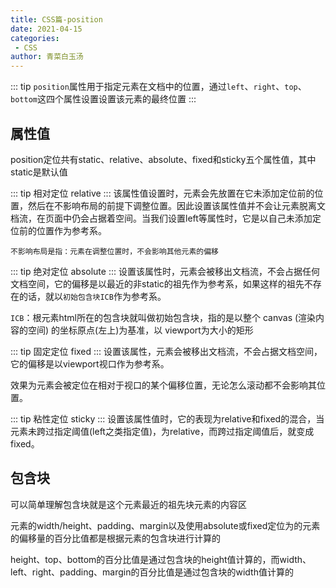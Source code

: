 ```yaml
---
title: CSS篇-position
date: 2021-04-15
categories:
 - CSS
author: 青菜白玉汤
---
```


::: tip
`position`属性用于指定元素在文档中的位置，通过`left`、`right`、`top`、`bottom`这四个属性设置设置该元素的最终位置
:::

<!-- more -->

## 属性值
position定位共有static、relative、absolute、fixed和sticky五个属性值，其中static是默认值

::: tip
相对定位 relative
:::
该属性值设置时，元素会先放置在它未添加定位前的位置，然后在不影响布局的前提下调整位置。因此设置该属性值并不会让元素脱离文档流，在页面中仍会占据着空间。当我们设置left等属性时，它是以自己未添加定位前的位置作为参考系。

`不影响布局是指：元素在调整位置时，不会影响其他元素的偏移`

::: tip
绝对定位 absolute
:::
设置该属性时，元素会被移出文档流，不会占据任何文档空间，它的偏移是以最近的非static的祖先作为参考系，如果这样的祖先不存在的话，就以`初始包含块ICB`作为参考系。

`ICB`：根元素html所在的包含块就叫做初始包含块，指的是以整个 canvas (渲染内容的空间) 的坐标原点(左上)为基准，以 viewport为大小的矩形

::: tip
固定定位 fixed
:::
设置该属性，元素会被移出文档流，不会占据文档空间，它的偏移是以viewport视口作为参考系。

效果为元素会被定位在相对于视口的某个偏移位置，无论怎么滚动都不会影响其位置。

::: tip
粘性定位 sticky
:::
设置该属性值时，它的表现为relative和fixed的混合，当元素未跨过指定阈值(left之类指定值)，为relative，而跨过指定阈值后，就变成fixed。

## 包含块
可以简单理解包含块就是这个元素最近的祖先块元素的内容区

元素的width/height、padding、margin以及使用absolute或fixed定位为的元素的偏移量的百分比值都是根据元素的包含块进行计算的

height、top、bottom的百分比值是通过包含块的height值计算的，而width、left、right、padding、margin的百分比值是通过包含块的width值计算的